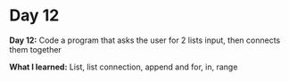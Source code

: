 # Day 12

**Day 12:** Code a program that asks the user for 2 lists input, then connects them together

**What I learned:** List, list connection, append and for, in, range 